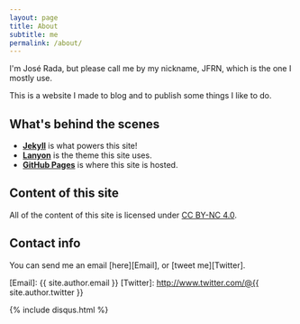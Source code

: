 ```yaml
---
layout: page
title: About
subtitle: me
permalink: /about/
---
```

I'm José Rada, but please call me by my nickname, JFRN, which is the one I mostly use.

This is a website I made to blog and to publish some things I like to do.

## What's behind the scenes
- **[Jekyll]** is what powers this site!
- **[Lanyon]** is the theme this site uses.
- **[GitHub Pages]** is where this site is hosted.

[Jekyll]: http://www.jekyllrb.com
[Lanyon]: http://layon.getpoole.com
[GitHub Pages]: http://pages.github.com

## Content of this site

All of the content of this site is licensed under [CC BY-NC 4.0].

[CC BY-NC 4.0]: http://creativecommons.org/licenses/by-nc/4.0/

## Contact info
You can send me an email [here][Email], or [tweet me][Twitter].

[Email]: {{ site.author.email }}
[Twitter]: http://www.twitter.com/@{{ site.author.twitter }}

{% include disqus.html %}
